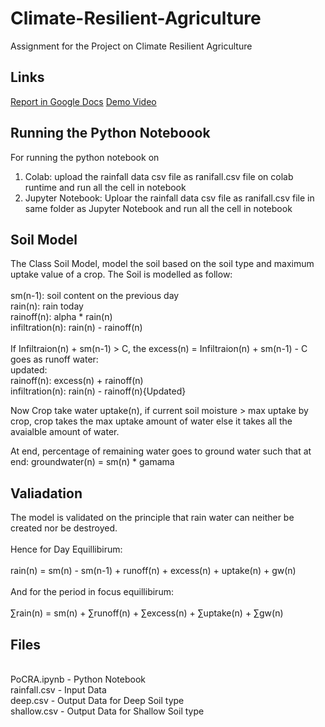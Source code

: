 # Climate-Resilient-Agriculture
Assignment for the Project on Climate Resilient Agriculture


## Links

[Report in Google Docs](https://docs.google.com/document/d/1T4DTIi3QMJ5pMc_Z4trxgu615qXwWxIiUQAP3m5w26I/edit?usp=sharing)
[Demo Video](https://drive.google.com/file/d/1CykIO-5i17youm2cSxU59Twcn2UiMhIk/view?usp=sharing)
## Running the Python Noteboook

For running the python notebook on <br>

1. Colab: upload the rainfall data csv file as ranifall.csv file on colab runtime and run all the cell in notebook
2. Jupyter Notebook: Uploar the rainfall data csv file as ranifall.csv file in same folder as Jupyter Notebook and run all the cell in notebook

## Soil Model

The Class Soil Model, model the soil based on the soil type and maximum uptake value of a crop. The Soil is modelled as follow: <br>
 <br>
sm(n-1): soil content on the previous day <br>
rain(n): rain today <br>
rainoff(n): alpha * rain(n) <br>
infiltration(n): rain(n) - rainoff(n) <br>
 <br>
If Infiltraion(n) + sm(n-1) > C, the excess(n) = Infiltraion(n) + sm(n-1) - C goes as runoff water: <br>
updated: <br>
rainoff(n): excess(n) + rainoff(n) <br>
infiltration(n): rain(n) - rainoff(n){Updated} <br>

Now Crop take water uptake(n), if current soil moisture > max uptake by crop, crop takes the max uptake amount of water else it takes all the avaialble amount of water. <br>

At end, percentage of remaining water goes to ground water such that at end: groundwater(n) = sm(n) * gamama <br>

## Valiadation

The model is validated on the principle that rain water can neither be created nor be destroyed.  <br>
 <br>
Hence for Day Equillibirum: <br>
 <br>
rain(n) = sm(n) - sm(n-1) + runoff(n) + excess(n) + uptake(n) + gw(n) <br>
 <br>
And for the period in focus equillibirum: <br>
 <br>
∑rain(n) = sm(n) + ∑runoff(n) + ∑excess(n) + ∑uptake(n) + ∑gw(n) <br>



## Files
 <br>
PoCRA.ipynb - Python Notebook <br>
rainfall.csv - Input Data <br>
deep.csv - Output Data for Deep Soil type <br>
shallow.csv - Output Data for Shallow Soil type <br>
